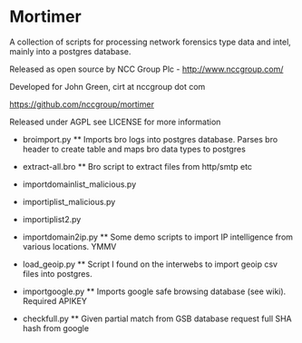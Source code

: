 Mortimer
======================
A collection of scripts for processing network forensics type data and intel, mainly into a postgres database.

Released as open source by NCC Group Plc - http://www.nccgroup.com/

Developed for John Green, cirt at nccgroup dot com

https://github.com/nccgroup/mortimer

Released under AGPL see LICENSE for more information

* broimport.py
** Imports bro logs into postgres database.  Parses bro header to create table and maps bro data types to postgres

* extract-all.bro
** Bro script to extract files from http/smtp etc

* importdomainlist_malicious.py
* importiplist_malicious.py
* importiplist2.py
* importdomain2ip.py
** Some demo scripts to import IP intelligence from various locations. YMMV

* load_geoip.py
** Script I found on the interwebs to import geoip csv files into postgres.

* importgoogle.py
** Imports google safe browsing database (see wiki).  Required APIKEY

* checkfull.py 
** Given partial match from GSB database request full SHA hash from google




